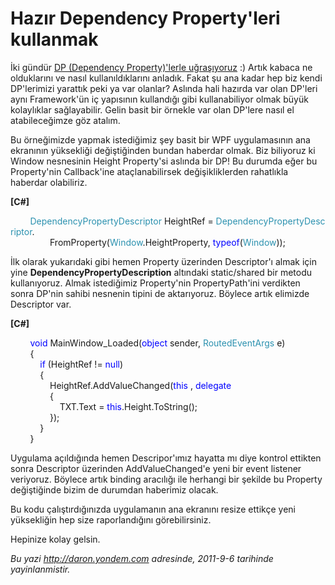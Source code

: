 # Hazır Dependency Property'leri kullanmak 

İki gündür [DP (Dependency Property)'lerle
uğraşıyoruz](http://daron.yondem.com/tr/post/WPFte_Dependency_Propertylerde_baska_neler_var)
:) Artık kabaca ne olduklarını ve nasıl kullanıldıklarını anladık. Fakat
şu ana kadar hep biz kendi DP'lerimizi yarattık peki ya var olanlar?
Aslında hali hazırda var olan DP'leri aynı Framework'ün iç yapısının
kullandığı gibi kullanabiliyor olmak büyük kolaylıklar sağlayabilir.
Gelin basit bir örnekle var olan DP'lere nasıl el atabileceğimze göz
atalım.

Bu örneğimizde yapmak istediğimiz şey basit bir WPF uygulamasının ana
ekranının yüksekliği değiştiğinden bundan haberdar olmak. Biz biliyoruz
ki Window nesnesinin Height Property'si aslında bir DP! Bu durumda eğer
bu Property'nin Callback'ine ataçlanabilirsek değişikliklerden
rahatlıkla haberdar olabiliriz.

**[C\#]**

        <span
style="color:#2b91af;">DependencyPropertyDescriptor</span> HeightRef = <span
style="color:#2b91af;">DependencyPropertyDescriptor</span>.\
                FromProperty(<span
style="color:#2b91af;">Window</span>.HeightProperty, <span
style="color:blue;">typeof</span>(<span
style="color:#2b91af;">Window</span>)); 

İlk olarak yukarıdaki gibi hemen Property üzerinden Descriptor'ı almak
için yine **DependencyPropertyDescription** altındaki static/shared bir
metodu kullanıyoruz. Almak istediğimiz Property'nin PropertyPath'ini
verdikten sonra DP'nin sahibi nesnenin tipini de aktarıyoruz. Böylece
artık elimizde Descriptor var.

**[C\#]**

        <span style="color:blue;">void</span> MainWindow\_Loaded(<span
style="color:blue;">object</span> sender, <span
style="color:#2b91af;">RoutedEventArgs</span> e)\
        {\
            <span style="color:blue;">if</span> (HeightRef != <span
style="color:blue;">null</span>)\
            {\
                HeightRef.AddValueChanged(<span
style="color:blue;">this</span> , <span
style="color:blue;">delegate</span>\
                {\
                    TXT.Text = <span
style="color:blue;">this</span>.Height.ToString();\
                });\
            } \
        }

Uygulama açıldığında hemen Descripor'ımız hayatta mı diye kontrol
ettikten sonra Descriptor üzerinden AddValueChanged'e yeni bir event
listener veriyoruz. Böylece artık binding aracılığı ile herhangi bir
şekilde bu Property değiştiğinde bizim de durumdan haberimiz olacak.

Bu kodu çalıştırdığınızda uygulamanın ana ekranını resize ettikçe yeni
yüksekliğin hep size raporlandığını görebilirsiniz.

Hepinize kolay gelsin.


*Bu yazi http://daron.yondem.com adresinde, 2011-9-6 tarihinde yayinlanmistir.*